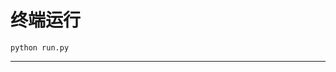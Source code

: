 # 终端运行

```shell
python run.py
```
*********************************************************************************************************************************************************************************************************************************************************************************************************************************************************************************************************************************************